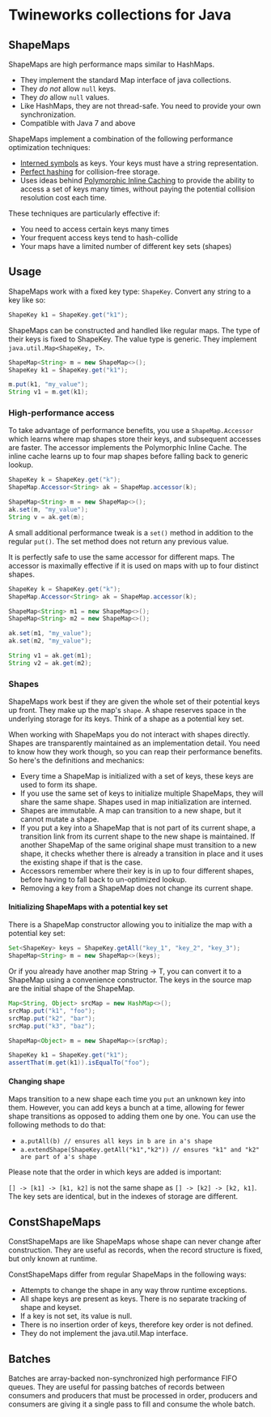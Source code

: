 # Twineworks collections for Java

## ShapeMaps
ShapeMaps are high performance maps similar to HashMaps.

 * They implement the standard Map interface of java collections.
 * They _do not_ allow `null` keys.
 * They _do_ allow `null` values.
 * Like HashMaps, they are not thread-safe. You need to provide your own synchronization.
 * Compatible with Java 7 and above

ShapeMaps implement a combination of the following performance optimization techniques:

 * [Interned symbols](https://en.wikipedia.org/wiki/String_interning) as keys. Your keys must have a string representation.
 * [Perfect hashing](https://en.wikipedia.org/wiki/Perfect_hash_function) for collision-free storage.
 * Uses ideas behind [Polymorphic Inline Caching](https://en.wikipedia.org/wiki/Inline_caching) to provide the ability to access a set of keys
    many times, without paying the potential collision resolution cost each time.

These techniques are particularly effective if:

   * You need to access certain keys many times
   * Your frequent access keys tend to hash-collide
   * Your maps have a limited number of different key sets (shapes)

## Usage

ShapeMaps work with a fixed key type: `ShapeKey`. Convert any string to a key like so:

```java
ShapeKey k1 = ShapeKey.get("k1");
```

ShapeMaps can be constructed and handled like regular maps. The type of their keys
is fixed to ShapeKey. The value type is generic. They implement `java.util.Map<ShapeKey, T>`.

```java
ShapeMap<String> m = new ShapeMap<>();
ShapeKey k1 = ShapeKey.get("k1");

m.put(k1, "my_value");
String v1 = m.get(k1);
```

### High-performance access

To take advantage of performance benefits, you use a `ShapeMap.Accessor` which learns where map shapes store
their keys, and subsequent accesses are faster. The accessor implements the Polymorphic Inline Cache. The inline cache
learns up to four map shapes before falling back to generic lookup.

```java
ShapeKey k = ShapeKey.get("k");
ShapeMap.Accessor<String> ak = ShapeMap.accessor(k);

ShapeMap<String> m = new ShapeMap<>();
ak.set(m, "my_value");
String v = ak.get(m);
```
A small additional performance tweak is a `set()` method in addition to the regular `put()`. The set method does not return any previous value.

It is perfectly safe to use the same accessor for different maps. The accessor is maximally effective if it is used on maps with up to four distinct shapes.

```java
ShapeKey k = ShapeKey.get("k");
ShapeMap.Accessor<String> ak = ShapeMap.accessor(k);

ShapeMap<String> m1 = new ShapeMap<>();
ShapeMap<String> m2 = new ShapeMap<>();

ak.set(m1, "my_value");
ak.set(m2, "my_value");

String v1 = ak.get(m1);
String v2 = ak.get(m2);
```

### Shapes

ShapeMaps work best if they are given the whole set of their potential keys up front. They make up the
map's `shape`. A shape reserves space in the underlying storage for its keys. Think of a shape as a potential key set.

When working with ShapeMaps you do not interact with shapes directly. Shapes are transparently maintained as an implementation
detail. You need to know how they work though, so you can reap their performance benefits. So here's the definitions and mechanics:

  * Every time a ShapeMap is initialized with a set of keys, these keys are used to form its shape.
  * If you use the same set of keys to initialize multiple ShapeMaps, they will share the same shape. Shapes used in map initialization are interned.
  * Shapes are immutable. A map can transition to a new shape, but it cannot mutate a shape.
  * If you put a key into a ShapeMap that is not part of its current shape, a transition link from its current shape to
    the new shape is maintained. If another ShapeMap of the same original shape must transition to a new shape, it checks
    whether there is already a transition in place and it uses the existing shape if that is the case.
  * Accessors remember where their key is in up to four different shapes, before having to fall back to un-optimized lookup.
  * Removing a key from a ShapeMap does not change its current shape.


#### Initializing ShapeMaps with a potential key set

There is a ShapeMap constructor allowing you to initialize the map with a potential key set:
```java
Set<ShapeKey> keys = ShapeKey.getAll("key_1", "key_2", "key_3");
ShapeMap<String> m = new ShapeMap<>(keys);
```

Or if you already have another map String -> T, you can convert it to a ShapeMap using a convenience constructor. The keys
in the source map are the initial shape of the ShapeMap.

```java
Map<String, Object> srcMap = new HashMap<>();
srcMap.put("k1", "foo");
srcMap.put("k2", "bar");
srcMap.put("k3", "baz");

ShapeMap<Object> m = new ShapeMap<>(srcMap);

ShapeKey k1 = ShapeKey.get("k1");
assertThat(m.get(k1)).isEqualTo("foo");
```

#### Changing shape
Maps transition to a new shape each time you `put` an unknown key into them.
However, you can add keys a bunch at a time, allowing for fewer shape transitions as opposed to adding them one by one.
You can use the following methods to do that:

 * `a.putAll(b) // ensures all keys in b are in a's shape`
 * `a.extendShape(ShapeKey.getAll("k1","k2")) // ensures "k1" and "k2" are part of a's shape`

Please note that the order in which keys are added is important:

`[] -> [k1] -> [k1, k2]` is not the same shape as `[] -> [k2] -> [k2, k1]`. The key sets are identical, but in the indexes
 of storage are different.

## ConstShapeMaps

ConstShapeMaps are like ShapeMaps whose shape can never change after construction. They are
useful as records, when the record structure is fixed, but only known at runtime. 

ConstShapeMaps differ from regular ShapeMaps in the following ways:
  - Attempts to change the shape in any way throw runtime exceptions.
  - All shape keys are present as keys. There is no separate tracking of shape and keyset.
  - If a key is not set, its value is null.
  - There is no insertion order of keys, therefore key order is not defined.
  - They do not implement the java.util.Map interface.
  
## Batches

Batches are array-backed non-synchronized high performance FIFO queues. They are useful for passing batches of
records between consumers and producers that must be processed in order, producers and consumers are giving it
a single pass to fill and consume the whole batch.

